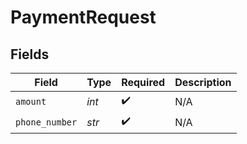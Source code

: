 # PaymentRequest


## Fields

| Field              | Type               | Required           | Description        |
| ------------------ | ------------------ | ------------------ | ------------------ |
| `amount`           | *int*              | :heavy_check_mark: | N/A                |
| `phone_number`     | *str*              | :heavy_check_mark: | N/A                |